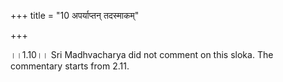 +++
title = "10 अपर्याप्तन् तदस्माकम्"

+++
  
  
।।1.10।। Sri Madhvacharya did not comment on this sloka. The commentary
starts from 2.11.  
  
